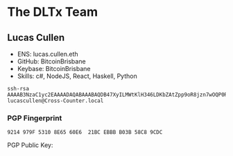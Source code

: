 # The DLTx Team

## Lucas Cullen
* ENS: lucas.cullen.eth
* GitHub: BitcoinBrisbane
* Keybase: BitcoinBrisbane
* Skills: c#, NodeJS, React, Haskell, Python

```text
ssh-rsa AAAAB3NzaC1yc2EAAAADAQABAAABAQDB47XyILMWtKlH346LDKbZAtZpp9oR8jzn7wOQP0RL0XKZ7sZw9Zl3gkKGbL/ItE7jgR3sl5XxcZTxwn645cgai35TwoDs/woUHMBh9TOMnuLcEnB0v21xGWD/rWzMzCT+pYnKcxdmXssu9xKxnV+J2xl7ZtzwKk3pS65JTtYIP4zREZG3OKbH9145B882V0bNeXkMu41nYmFxutZ902VWWCc7jOU84ZGDufvhWlbszeuqDt+ntTwzXJWb5XO65Tt7onVU+UWP0+q90ZzMsxH2vJ/ezgqMdhjuzKu/Yv+15ba3iv+zyEFKo6MthYi+zAWhFsbFmLfyeFyx9lneh3Zt lucascullen@Cross-Counter.local
```

### PGP Fingerprint
`9214 979F 5310 8E65 60E6  21BC EBBB B03B 58C8 9CDC`

PGP Public Key: 